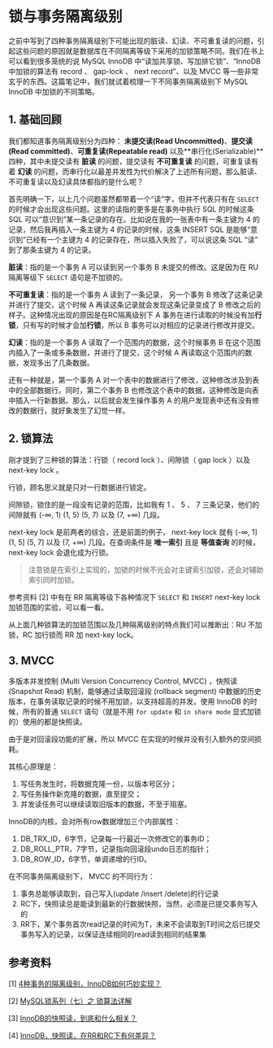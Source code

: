 # 锁与事务隔离级别

之前中写到了四种事务隔离级别下可能出现的脏读、幻读、不可重复读的问题，引起这些问题的原因就是数据库在不同隔离等级下采用的加锁策略不同。我们在书上可以看到很多笼统的说 MySQL InnoDB 中“读加共享锁、写加排它锁”、“InnoDB 中加锁的算法有 record 、 gap-lock 、 next record”、以及 MVCC 等一些非常玄乎的东西。这篇笔记中，我们就试着梳理一下不同事务隔离级别下 MySQL InnoDB 中加锁的不同策略。

## 1. 基础回顾

我们都知道事务隔离级别分为四种： **未提交读(Read Uncommitted)**、**提交读(Read committed)**、**可重复读(Repeatable read)** 以及**串行化(Serializable)**四种，其中未提交读有 **脏读** 的问题，提交读有 **不可重复读** 的问题，可重复读有着 **幻读** 的问题，而串行化以最差并发性为代价解决了上述所有问题，那么脏读、不可重复读以及幻读具体都指的是什么呢？

首先明确一下，以上几个问题虽然都带着一个“读”字，但并不代表只有在 `SELECT` 的时候才会出现这些问题。这里的读指的更多是在事务中执行 SQL 的时候这条 SQL 可以“意识到”某一条记录的存在。比如说在我的一张表中有一条主键为 4 的记录，然后我再插入一条主键为 4 的记录的时候，这条 INSERT SQL 是能够“意识到”已经有一个主键为 4 的记录存在，所以插入失败了，可以说这条 SQL “读” 到了那条主键为 4 的记录。

**脏读**：指的是一个事务 A 可以读到另一个事务 B 未提交的修改。这是因为在 RU 隔离等级下 `SELECT` 语句是不加锁的。

**不可重复读**：指的是一个事务 A 读到了一条记录， 另一个事务 B 修改了这条记录并进行了提交，这个时候 A 再读这条记录就会发现这条记录变成了 B 修改之后的样子。这种情况出现的原因是在RC隔离级别下 A 事务在进行读取的时候没有加**行锁**，只有写的时候才会加**行锁**，所以 B 事务可以对相应的记录进行修改并提交。

**幻读**：指的是一个事务 A 读取了一个范围内的数据，这个时候事务 B 在这个范围内插入了一条或多条数据，并进行了提交，这个时候 A 再读取这个范围内的数据，发现多出了几条数据。

还有一种就是，第一个事务 A 对一个表中的数据进行了修改，这种修改涉及到表中的全部数据行。同时，第二个事务 B 也修改这个表中的数据，这种修改是向表中插入一行新数据。那么，以后就会发生操作事务 A 的用户发现表中还有没有修改的数据行，就好象发生了幻觉一样。

## 2. 锁算法

刚才提到了三种锁的算法：行锁（ record lock ）、间隙锁（ gap lock ）以及 next-key lock 。

行锁，顾名思义就是只对一行数据进行锁定。

间隙锁，锁住的是一段没有记录的范围，比如我有 1 、 5 、 7 三条记录，他们的间隙就有 (-∞, 1) (1, 5) (5, 7) 以及 (7, +∞) 几段。

next-key lock 是前两者的综合，还是前面的例子， next-key lock 就有 (-∞, 1] (1, 5] (5, 7] 以及 (7, +∞) 几段。在查询条件是 **唯一索引** 且是 **等值查询** 的时候，next-key lock 会退化成为行锁。

> 注意锁是在索引上实现的，加锁的时候不光会对主键索引加锁，还会对辅助索引同时加锁。

参考资料 [2] 中有在 RR 隔离等级下各种情况下 `SELECT` 和 `INSERT` next-key lock 加锁范围的实验，可以看一看。

从上面几种锁算法的加锁范围以及几种隔离级别的特点我们可以推断出：RU 不加锁，RC 加行锁而 RR 加 next-key lock。

## 3. MVCC

多版本并发控制 (Multi Version Concurrency Control, MVCC) ，快照读 (Snapshot Read) 机制，能够通过读取回滚段 (rollback segment) 中数据的历史版本，在事务读取记录的时候不用加锁，以支持超高的并发。使用 InnoDB 的时候，所有的普通 `SELECT` 语句（就是不用 `for update` 和 `in share mode` 显式加锁的）使用的都是快照读。

由于是对回滚段功能的扩展，所以 MVCC 在实现的时候并没有引入额外的空间损耗。

其核心原理是：

1. 写任务发生时，将数据克隆一份，以版本号区分；
2. 写任务操作新克隆的数据，直至提交；
3. 并发读任务可以继续读取旧版本的数据，不至于阻塞。

InnoDB的内核，会对所有row数据增加三个内部属性：

1. DB_TRX_ID，6字节，记录每一行最近一次修改它的事务ID；
2. DB_ROLL_PTR，7字节，记录指向回滚段undo日志的指针；
3. DB_ROW_ID，6字节，单调递增的行ID。

在不同事务隔离级别下， MVCC 的不同行为：

1. 事务总能够读取到，自己写入(update /insert /delete)的行记录
2. RC下，快照读总是能读到最新的行数据快照，当然，必须是已提交事务写入的
3. RR下，某个事务首次read记录的时间为T，未来不会读取到T时间之后已提交事务写入的记录，以保证连续相同的read读到相同的结果集

## 参考资料

[1] [4种事务的隔离级别，InnoDB如何巧妙实现？](https://mp.weixin.qq.com/s?__biz=MjM5ODYxMDA5OQ==&mid=2651961498&idx=1&sn=058097f882ff9d32f5cdf7922644d083&chksm=bd2d0d468a5a845026b7d2c211330a6bc7e9ebdaa92f8060265f60ca0b166f8957cbf3b0182c&mpshare=1&scene=1&srcid=0904O3MkgLJI9V1xZawv2xNR#rd)

[2] [MySQL锁系列（七）之 锁算法详解](https://yq.aliyun.com/articles/108095?t=t1)

[3] [InnoDB的快照读，到底和什么相关？](https://mp.weixin.qq.com/s?__biz=MjM5ODYxMDA5OQ==&mid=2651961511&idx=1&sn=2be06ffcb0335da5bf85f3e648b0fd7e&chksm=bd2d0d7b8a5a846d47e4a3b7f2fd3584f21b4007b31b9d297c960fae9dfb5003e3d9a4c6bb3e&mpshare=1&scene=1&srcid=0904jJewsIY3FdSkMHXz8wgX#rd)

[4] [InnoDB，快照读，在RR和RC下有何差异？](https://mp.weixin.qq.com/s?__biz=MjM5ODYxMDA5OQ==&mid=2651961513&idx=1&sn=e955133cbd87c652d9bcbccad608190e&chksm=bd2d0d758a5a84632046e7c692064b415621ae329426adf77ae03e4a0cc55d662d6d4c543019&mpshare=1&scene=1&srcid=0904HI1g4EoFJWZMCaH3krrN#rd)